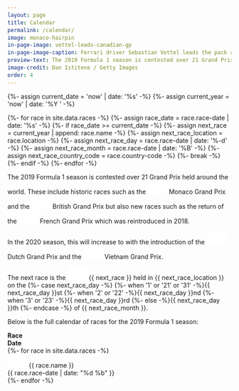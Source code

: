 ```yaml
---
layout: page
title: Calendar
permalink: /calendar/
image: monaco-hairpin
in-page-image: vettel-leads-canadian-gp
in-page-image-caption: Ferrari driver Sebastian Vettel leads the pack at the 2019 Canadian Grand Prix
preview-text: The 2019 Formula 1 season is contested over 21 Grand Prix held around the world. These include historic races such as the Monaco Grand Prix and the British Grand Prix but also new races such as...
image-credit: Dan Istitene / Getty Images
order: 4
---
```


{%- assign current_date = 'now' | date: '%s' -%}
{%- assign current_year = 'now' | date: '%Y ' -%}

{%- for race in site.data.races -%}
  {%- assign race_date = race.race-date | date: '%s' -%}
  {%- if race_date >= current_date -%}
    {%- assign next_race = current_year | append: race.name -%}
    {%- assign next_race_location = race.location -%}
    {%- assign next_race_day = race.race-date | date: '%-d' -%}
    {%- assign next_race_month = race.race-date | date: '%B' -%}
    {%- assign next_race_country_code = race.country-code -%}
    {%- break -%}
  {%- endif -%}
{%- endfor -%}

The 2019 Formula 1 season is contested over 21 Grand Prix held around the world. These include historic races such as the <img src="/assets/images/flag_placeholder.png" class="flag flag-mc ml-1 mb-2" /> <span class="pl-1 font-weight-bold">Monaco Grand Prix</span> and the <img src="/assets/images/flag_placeholder.png" class="flag flag-gb ml-1 mb-2" /> <span class="pl-1 font-weight-bold">British Grand Prix</span> but also new races such as the return of the <img src="/assets/images/flag_placeholder.png" class="flag flag-fr ml-1 mb-2" /> <span class="pl-1 font-weight-bold">French Grand Prix</span> which was reintroduced in 2018.

In the 2020 season, this will increase to with the introduction of the <img src="/assets/images/flag_placeholder.png" class="flag flag-nl ml-1 mb-2" /> <span class="pl-1 font-weight-bold">Dutch Grand Prix</span> and the <img src="/assets/images/flag_placeholder.png" class="flag flag-vn ml-1 mb-2" /> <span class="pl-1 font-weight-bold">Vietnam Grand Prix</span>.

<div class="alert alert-primary" role="alert">
The next race is the <img src="/assets/images/flag_placeholder.png" class="flag flag-{{ next_race_country_code }} ml-1 mb-2" /> <span class="pl-1 font-weight-bold">{{ next_race }}</span> held in <span class="font-weight-bold">{{ next_race_location }}</span> on the <span class="font-weight-bold">{%- case next_race_day -%}
  {%- when '1' or '21' or '31' -%}{{ next_race_day }}st
  {%- when '2' or '22' -%}{{ next_race_day }}nd
  {%- when '3' or '23' -%}{{ next_race_day }}rd
  {%- else -%}{{ next_race_day }}th
{%- endcase -%} of {{ next_race_month }}</span>.
</div>

Below is the full calendar of races for the 2019 Formula 1 season:

<div class="container">
  <div class="row pb-1 justify-content-center">
    <div class="col-8 col-sm-6 col-lg-4 border-bottom">
      <strong>Race</strong>
    </div>
    <div class="col-4 col-sm-4 col-lg-4 border-bottom">
      <strong>Date</strong>
    </div>
  </div>
  {%- for race in site.data.races -%}
    <div class="row py-1 justify-content-center">
      <div class="col-8 col-sm-6 col-lg-4">
        <img src="/assets/images/flag_placeholder.png" class="flag flag-{{ race.country-code }}" /> <span class="pl-1">{{ race.name }}</span>
      </div>
      <div class="col-4 col-sm-4 col-lg-4">
        {{ race.race-date | date: "%d %b" }}
      </div>
    </div>
  {%- endfor -%}
</div>
